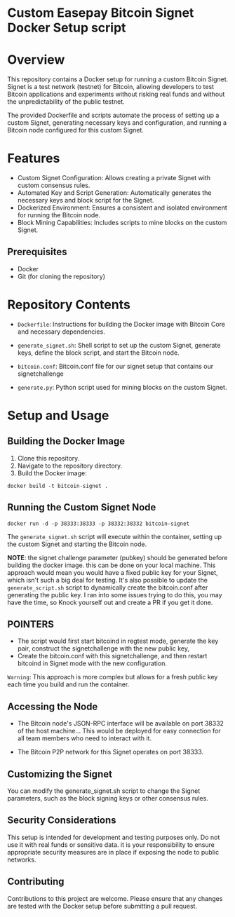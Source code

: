 # Custom Easepay Bitcoin Signet Docker Setup script

# Overview

This repository contains a Docker setup for running a custom Bitcoin Signet. Signet is a test network (testnet) for Bitcoin, allowing developers to test Bitcoin applications and experiments without risking real funds and without the unpredictability of the public testnet.

The provided Dockerfile and scripts automate the process of setting up a custom Signet, generating necessary keys and configuration, and running a Bitcoin node configured for this custom Signet.

# Features

* Custom Signet Configuration: Allows creating a private Signet with custom consensus rules.
* Automated Key and Script Generation: Automatically generates the necessary keys and block script for the Signet.
* Dockerized Environment: Ensures a consistent and isolated environment for running the Bitcoin node.
* Block Mining Capabilities: Includes scripts to mine blocks on the custom Signet.

## Prerequisites

* Docker
* Git (for cloning the repository)

# Repository Contents
* `Dockerfile`: Instructions for building the Docker image with Bitcoin Core and necessary dependencies.
* `generate_signet.sh`: Shell script to set up the custom Signet, generate keys, define the block script, and start the Bitcoin node.
* `bitcoin.conf`: Bitcoin.conf file for our signet setup that contains our signetchallenge

* `generate.py`: Python script used for mining blocks on the custom Signet.


# Setup and Usage

## Building the Docker Image

1. Clone this repository.
2. Navigate to the repository directory.
3. Build the Docker image:


```docker build -t bitcoin-signet .```

## Running the Custom Signet Node

```docker run -d -p 38333:38333 -p 38332:38332 bitcoin-signet```

The `generate_signet.sh` script will execute within the container, setting up the custom Signet and starting the Bitcoin node.

**NOTE**:  the signet challenge parameter (pubkey) should be generated before building
the docker image. this can be done on your local machine. This approach would mean you would have a fixed public key for your Signet, which isn't such a big deal for testing. It's also possible to update the `generate_script.sh` script to dynamically create the bitcoin.conf after generating the public key. I ran into some issues trying to do this, you may have the time, so Knock yourself out and create a PR if you get it done.

## POINTERS
* The script would first start bitcoind in regtest mode, generate the key pair, construct the signetchallenge with the new public key, 
* Create the bitcoin.conf with this signetchallenge, and then restart bitcoind in Signet mode with the new configuration.

`Warning`: This approach is more complex but allows for a fresh public key each time you build and run the container.

## Accessing the Node
* The Bitcoin node's JSON-RPC interface will be available on port 38332 of the host machine... This would be deployed for easy connection for all team members who need to interact with it. 

* The Bitcoin P2P network for this Signet operates on port 38333.

## Customizing the Signet
You can modify the generate_signet.sh script to change the Signet parameters, such as the block signing keys or other consensus rules.

## Security Considerations
This setup is intended for development and testing purposes only. Do not use it with real funds or sensitive data.
it is your responsibility to ensure appropriate security measures are in place if exposing the node to public networks.

## Contributing
Contributions to this project are welcome. Please ensure that any changes are tested with the Docker setup before submitting a pull request.
